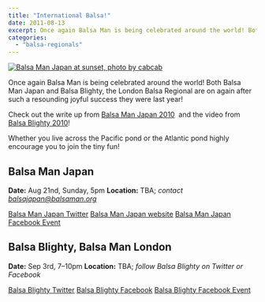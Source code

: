 ```yaml
---
title: "International Balsa!"
date: 2011-08-13
excerpt: Once again Balsa Man is being celebrated around the world! Both Balsa Man Japan and Balsa Blighty, the London Balsa Regional are on again after such a resounding joyful success they were last year!
categories: 
  - "balsa-regionals"
---
```


[![Balsa Man Japan at sunset, photo by cabcab](/images/bm-japan.jpg "Balsa Man Japan at sunset, photo by cabcab")](https://balsaman.org/wp-content/uploads/2011/08/bm-japan.jpg)

Once again Balsa Man is being celebrated around the world! Both Balsa Man Japan and Balsa Blighty, the London Balsa Regional are on again after such a resounding joyful success they were last year!

Check out the write up from [Balsa Man Japan 2010](https://balsaman.org/2010/09/japan-rocks-it-tiny-style/)  and the video from [Balsa Blighty 2010](https://www.vimeo.com/14869545)!

Whether you live across the Pacific pond or the Atlantic pond highly encourage you to join the tiny fun!

## Balsa Man Japan

**Date:** Aug 21nd, Sunday, 5pm **Location:** TBA; _contact [balsajapan@balsaman.org](mailto:balsajapan@balsaman.org)_

[Balsa Man Japan Twitter](https://twitter.com/BalsamanJPN) [Balsa Man Japan website](https://www.burninja.info/balsaman/) [Balsa Man Japan Facebook Event](https://www.facebook.com/event.php?eid=190993804293465)

## Balsa Blighty, Balsa Man London

**Date:** Sep 3rd, 7–10pm **Location:** TBA; _follow Balsa Blighty on Twitter or Facebook_

[Balsa Blighty Twitter](https://twitter.com/balsablighty) [Balsa Blighty Facebook](https://www.facebook.com/pages/Balsa-Blighty/140391249328579) [Balsa Blighty Facebook Event](https://www.facebook.com/event.php?eid=228410187194622)
